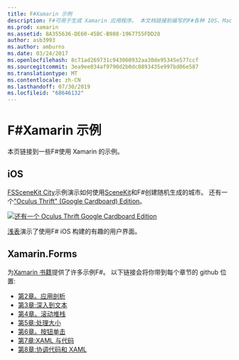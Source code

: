 ```yaml
---
title: F#Xamarin 示例
description: F#可用于生成 Xamarin 应用程序。 本文档链接到编写的F#各种 IOS、Mac 和 Xamarin 示例 xamarin 应用程序项目。
ms.prod: xamarin
ms.assetid: 8A355636-DE60-45BC-B988-1967755FDD28
author: asb3993
ms.author: amburns
ms.date: 03/24/2017
ms.openlocfilehash: 8c71ad269731c943060932aa30de95345e577ccf
ms.sourcegitcommit: 3ea9ee034af9790d2b0dc0893435e997bd06e587
ms.translationtype: MT
ms.contentlocale: zh-CN
ms.lasthandoff: 07/30/2019
ms.locfileid: "68646132"
---
```

# <a name="f-samples-for-xamarin"></a>F#Xamarin 示例

本页链接到一些F#使用 Xamarin 的示例。

## <a name="ios"></a>iOS

[FSSceneKit City](https://docs.microsoft.com/samples/xamarin/ios-samples/ios8-fsscenekit/)示例演示如何使用[SceneKit](xref:SceneKit)和F#创建随机生成的城市。 还有一个["Oculus Thrift" (Google Cardboard) Edition](https://docs.microsoft.com/samples/xamarin/ios-samples/ios8-scenekitfsharp/)。

[![还有一个 Oculus Thrift Google Cardboard Edition](samples-images/fxscenekit-sml.png)](samples-images/fxscenekit.png#lightbox)

[浅表](https://github.com/dvdsgl/shallow)演示了使用F# iOS 构建的有趣的用户界面。

## <a name="xamarinforms"></a>Xamarin.Forms

为[Xamarin 书籍](~/xamarin-forms/creating-mobile-apps-xamarin-forms/index.md)提供了许多示例F#。 以下链接会将你带到每个章节的 github 位置:

- [第2章。应用剖析](https://github.com/xamarin/xamarin-forms-book-samples/tree/master/Chapter02/FS)
- [第3章:深入到文本](https://github.com/xamarin/xamarin-forms-book-samples/tree/master/Chapter03/FS)
- [第4章。滚动堆栈](https://github.com/xamarin/xamarin-forms-book-samples/tree/master/Chapter04/FS)
- [第5章:处理大小](https://github.com/xamarin/xamarin-forms-book-samples/tree/master/Chapter05/FS)
- [第6章。按钮单击](https://github.com/xamarin/xamarin-forms-book-samples/tree/master/Chapter06/FS)
- [第7章:XAML 与代码](https://github.com/xamarin/xamarin-forms-book-samples/tree/master/Chapter07/FS/CodePlusXaml)
- [第8章:协调代码和 XAML](https://github.com/xamarin/xamarin-forms-book-samples/tree/master/Chapter08/FS/XamlKeypad)

